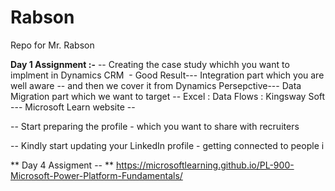# Rabson
Repo for Mr. Rabson


**Day 1 Assignment :-**
-- Creating the case study whichh you want to implment in Dynamics CRM  - Good Result--- Integration part which you are well aware -- and then we cover it from Dynamics Persepctive--- Data Migration part which we want to target -- Excel : Data Flows : Kingsway Soft
--- Microsoft Learn website -- 

-- Start preparing the profile - which you want to share with recruiters

-- Kindly start updating your LinkedIn profile - getting connected to people i

**
Day 4 Assigment -- **
https://microsoftlearning.github.io/PL-900-Microsoft-Power-Platform-Fundamentals/
